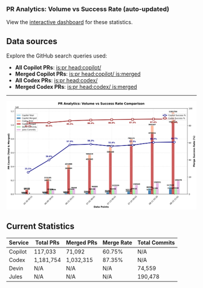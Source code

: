 ### PR Analytics: Volume vs Success Rate (auto‑updated)

View the [interactive dashboard](https://aavetis.github.io/ai-pr-watcher/) for these statistics.

## Data sources

Explore the GitHub search queries used:

- **All Copilot PRs**: [is:pr head:copilot/](https://github.com/search?q=is:pr+head:copilot/&type=pullrequests)
- **Merged Copilot PRs**: [is:pr head:copilot/ is:merged](https://github.com/search?q=is:pr+head:copilot/+is:merged&type=pullrequests)
- **All Codex PRs**: [is:pr head:codex/](https://github.com/search?q=is:pr+head:codex/&type=pullrequests)
- **Merged Codex PRs**: [is:pr head:codex/ is:merged](https://github.com/search?q=is:pr+head:codex/+is:merged&type=pullrequests)

---

![chart](chart.png)

## Current Statistics

| Service | Total PRs | Merged PRs | Merge Rate | Total Commits |
| ------- | --------- | ---------- | ---------- | ------------- |
| Copilot | 117,033 | 71,092 | 60.75% | N/A           |
| Codex   | 1,181,754 | 1,032,315 | 87.35% | N/A           |
| Devin   | N/A       | N/A        | N/A        | 74,559 |
| Jules   | N/A       | N/A        | N/A        | 190,478 |